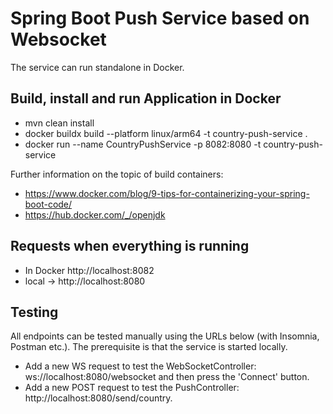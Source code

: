 # Spring Boot Push Service based on Websocket

The service can run standalone in Docker.

## Build, install and run Application in Docker

- mvn clean install
- docker buildx build --platform linux/arm64 -t country-push-service .
- docker run --name CountryPushService -p 8082:8080 -t country-push-service

Further information on the topic of build containers:

- https://www.docker.com/blog/9-tips-for-containerizing-your-spring-boot-code/
- https://hub.docker.com/_/openjdk

## Requests when everything is running

- In Docker http://localhost:8082
- local -> http://localhost:8080

## Testing

All endpoints can be tested manually using the URLs below (with Insomnia, Postman etc.). The prerequisite is that the service is started locally.

- Add a new WS request to test the WebSocketController: ws://localhost:8080/websocket and then press the 'Connect' button.
- Add a new POST request to test the PushController: http://localhost:8080/send/country.
